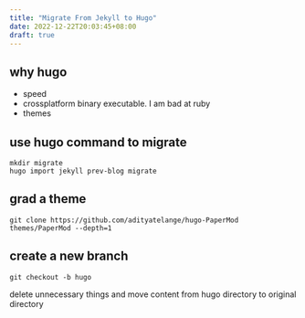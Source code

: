 ```yaml
---
title: "Migrate From Jekyll to Hugo"
date: 2022-12-22T20:03:45+08:00
draft: true
---
```


## why hugo

- speed
- crossplatform binary executable. I am bad at ruby
- themes

## use hugo command to migrate

```
mkdir migrate
hugo import jekyll prev-blog migrate
```

## grad a theme

```
git clone https://github.com/adityatelange/hugo-PaperMod themes/PaperMod --depth=1
```

## create a new branch

```
git checkout -b hugo
```

delete unnecessary things and move content from hugo directory to original directory